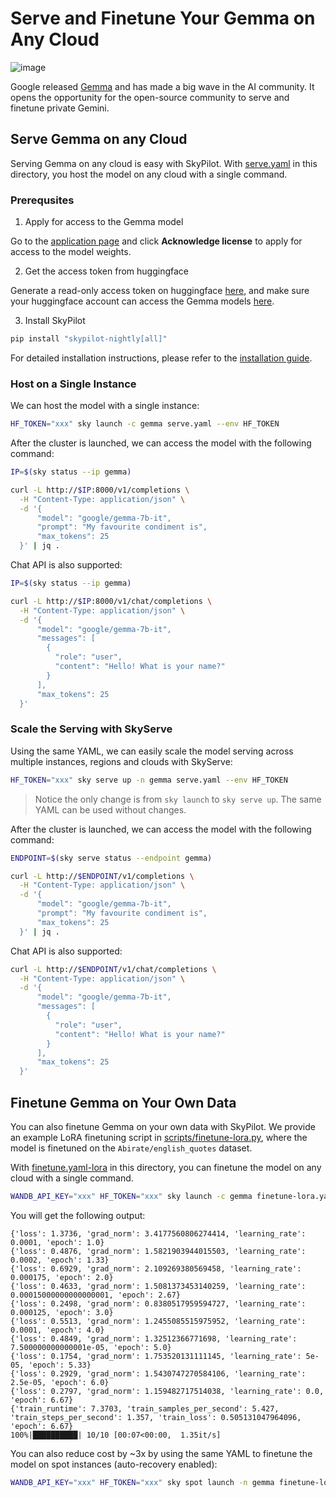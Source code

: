 # Serve and Finetune Your Gemma on Any Cloud
![image](https://github.com/skypilot-org/skypilot/assets/6753189/e452c39e-b5ef-4cb2-ab48-053f9e6f67b7)

Google released [Gemma](https://blog.google/technology/developers/gemma-open-models/) and has made a big wave in the AI community.
It opens the opportunity for the open-source community to serve and finetune private Gemini.

## Serve Gemma on any Cloud

Serving Gemma on any cloud is easy with SkyPilot. With [serve.yaml](serve.yaml) in this directory, you host the model on any cloud with a single command.

### Prerequsites

1. Apply for access to the Gemma model

Go to the [application page](https://huggingface.co/google/gemma-7b) and click **Acknowledge license** to apply for access to the model weights.


2. Get the access token from huggingface

Generate a read-only access token on huggingface [here](https://huggingface.co/settings/token), and make sure your huggingface account can access the Gemma models [here](https://huggingface.co/google/gemma-7b).

3. Install SkyPilot

```bash
pip install "skypilot-nightly[all]"
```
For detailed installation instructions, please refer to the [installation guide](https://skypilot.readthedocs.io/en/latest/getting-started/installation.html).

### Host on a Single Instance

We can host the model with a single instance:
```bash
HF_TOKEN="xxx" sky launch -c gemma serve.yaml --env HF_TOKEN
```

After the cluster is launched, we can access the model with the following command:
```bash
IP=$(sky status --ip gemma)

curl -L http://$IP:8000/v1/completions \
  -H "Content-Type: application/json" \
  -d '{
      "model": "google/gemma-7b-it",
      "prompt": "My favourite condiment is",
      "max_tokens": 25
  }' | jq .
```

Chat API is also supported:
```bash
IP=$(sky status --ip gemma)

curl -L http://$IP:8000/v1/chat/completions \
  -H "Content-Type: application/json" \
  -d '{
      "model": "google/gemma-7b-it",
      "messages": [
        {
          "role": "user",
          "content": "Hello! What is your name?"
        }
      ],
      "max_tokens": 25
  }'
```

### Scale the Serving with SkyServe


Using the same YAML, we can easily scale the model serving across multiple instances, regions and clouds with SkyServe:
```bash
HF_TOKEN="xxx" sky serve up -n gemma serve.yaml --env HF_TOKEN
```

> Notice the only change is from `sky launch` to `sky serve up`. The same YAML can be used without changes.

After the cluster is launched, we can access the model with the following command:
```bash
ENDPOINT=$(sky serve status --endpoint gemma)

curl -L http://$ENDPOINT/v1/completions \
  -H "Content-Type: application/json" \
  -d '{
      "model": "google/gemma-7b-it",
      "prompt": "My favourite condiment is",
      "max_tokens": 25
  }' | jq .
```

Chat API is also supported:
```bash
curl -L http://$ENDPOINT/v1/chat/completions \
  -H "Content-Type: application/json" \
  -d '{
      "model": "google/gemma-7b-it",
      "messages": [
        {
          "role": "user",
          "content": "Hello! What is your name?"
        }
      ],
      "max_tokens": 25
  }'
```

## Finetune Gemma on Your Own Data

You can also finetune Gemma on your own data with SkyPilot. We provide an example LoRA finetuning script in [scripts/finetune-lora.py](scripts/finetune-lora.py), where the model is finetuned on  the `Abirate/english_quotes` dataset.


With [finetune.yaml-lora](finetune-lora.yaml) in this directory, you can finetune the model on any cloud with a single command.

```bash
WANDB_API_KEY="xxx" HF_TOKEN="xxx" sky launch -c gemma finetune-lora.yaml --env HF_TOKEN --env WANDB_API_KEY --env BUCKET_NAME=your-bucket-name
```

You will get the following output:
```
{'loss': 1.3736, 'grad_norm': 3.4177560806274414, 'learning_rate': 0.0001, 'epoch': 1.0}
{'loss': 0.4876, 'grad_norm': 1.5821903944015503, 'learning_rate': 0.0002, 'epoch': 1.33}
{'loss': 0.6929, 'grad_norm': 2.109269380569458, 'learning_rate': 0.000175, 'epoch': 2.0}
{'loss': 0.4633, 'grad_norm': 1.5081373453140259, 'learning_rate': 0.00015000000000000001, 'epoch': 2.67}
{'loss': 0.2498, 'grad_norm': 0.8380517959594727, 'learning_rate': 0.000125, 'epoch': 3.0}
{'loss': 0.5513, 'grad_norm': 1.2455085515975952, 'learning_rate': 0.0001, 'epoch': 4.0}
{'loss': 0.4849, 'grad_norm': 1.32512366771698, 'learning_rate': 7.500000000000001e-05, 'epoch': 5.0}
{'loss': 0.1754, 'grad_norm': 1.753520131111145, 'learning_rate': 5e-05, 'epoch': 5.33}
{'loss': 0.2929, 'grad_norm': 1.5430747270584106, 'learning_rate': 2.5e-05, 'epoch': 6.0}
{'loss': 0.2797, 'grad_norm': 1.159482717514038, 'learning_rate': 0.0, 'epoch': 6.67}
{'train_runtime': 7.3703, 'train_samples_per_second': 5.427, 'train_steps_per_second': 1.357, 'train_loss': 0.505131047964096, 'epoch': 6.67}
100%|██████████| 10/10 [00:07<00:00,  1.35it/s]
```


You can also reduce cost by ~3x by using the same YAML to finetune the model on spot instances (auto-recovery enabled):
```bash
WANDB_API_KEY="xxx" HF_TOKEN="xxx" sky spot launch -n gemma finetune-lora.yaml --env HF_TOKEN --env WANDB_API_KEY --env BUCKET_NAME=your-bucket-name


